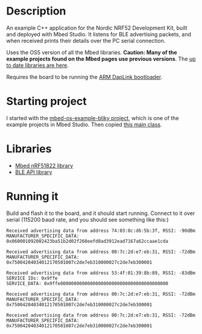 # Description
An example C++ application for the Nordic NRF52 Development Kit, built and deployed with Mbed Studio. It listens for BLE advertising packets, and when received prints their details over the PC serial connection.

Uses the OS5 version of all the Mbed libraries. **Caution: Many of the example projects found on the Mbed pages use previous versions**. The [up to date libraries are here](https://os.mbed.com/teams/mbed-os-examples).

Requires the board to be running the [ARM DapLink bootloader](https://armmbed.github.io/DAPLink/?board=Nordic-nRF52-DK).

# Starting project
I started with the [mbed-os-example-bliky project](https://os.mbed.com/teams/mbed-os-examples/code/mbed-os-example-blinky/), which is one of the example projects in Mbed Studio. Then copied [this main class](https://os.mbed.com/teams/mbed-os-examples/code/mbed-os-example-ble-EddystoneObserver//file/092c08942a29/source/main.cpp/).
# Libraries
* [Mbed nRF51822 library](https://os.mbed.com/teams/Nordic-Semiconductor/code/nRF51822/)
* [BLE API library](https://os.mbed.com/teams/Bluetooth-Low-Energy/code/BLE_API/)

# Running it
Build and flash it to the board, and it should start running. Connect to it over serial (115200 baud rate, and you should see something like this:)
```
Received advertising data from address 74:03:0c:d6:5b:3f, RSSI: -90dBm
MANUFACTURER_SPECIFIC_DATA: 0x060001092002423ba51b2d02f260eefd8ad3912ead7167a62ccaae1cda

Received advertising data from address 00:7c:2d:e7:eb:31, RSSI: -72dBm
MANUFACTURER_SPECIFIC_DATA: 0x75004204034012170501007c2de7eb310000027c2de7eb300001

Received advertising data from address 53:4f:01:39:8b:89, RSSI: -83dBm
SERVICE IDs: 0x9ffe
SERVICE_DATA: 0x9ffe0000000000000000000000000000000000000000

Received advertising data from address 00:7c:2d:e7:eb:31, RSSI: -72dBm
MANUFACTURER_SPECIFIC_DATA: 0x75004204034012170501007c2de7eb310000027c2de7eb300001

Received advertising data from address 00:7c:2d:e7:eb:31, RSSI: -72dBm
MANUFACTURER_SPECIFIC_DATA: 0x75004204034012170501007c2de7eb310000027c2de7eb300001
```
